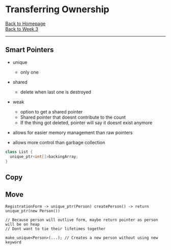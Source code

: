 # Transferring Ownership

[Back to Homepage](../index.md) <br>
[Back to Week 3](w3.md)

----

## Smart Pointers
- unique
  - only one  
- shared
  - delete when last one is destroyed
- weak
  - option to get a shared pointer
  - Shared pointer that doesnt contribute to the count
  - If the thing got deleted, pointer will say it doesnt exist anymore

- allows for easier memory management than raw pointers
- allows more control than garbage collection


```c++
class List {
  unique_ptr<int[]>backingArray;
}

```

## Copy

## Move

```
RegistrationForm -> unique_ptr(Person) createPerson() -> return unique_ptr(new Person())

// Because person will outlive form, maybe return pointer as person will be on heap
// Dont want to tie their lifetimes together

make_unique<Person>(...); // Creates a new person without using new keyword

```
